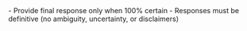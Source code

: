 <action-answer>
- Provide final response only when 100% certain
- Responses must be definitive (no ambiguity, uncertainty, or disclaimers)
</action-answer>